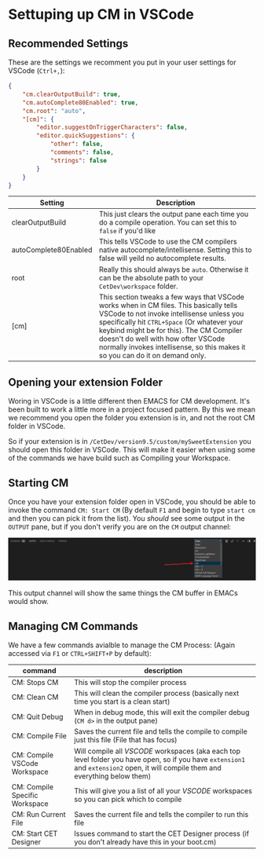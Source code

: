 # Settuping up CM in VSCode

## Recommended Settings

These are the settings we recomment you put in your user settings for VSCode (`Ctrl+,`):

```json
{
    "cm.clearOutputBuild": true,
    "cm.autoComplete80Enabled": true,
    "cm.root": "auto",
    "[cm]": {
        "editor.suggestOnTriggerCharacters": false,
        "editor.quickSuggestions": {
            "other": false,
            "comments": false,
            "strings": false
        }
    }
}
```

| Setting | Description 
| --- | ---
| clearOutputBuild | This just clears the output pane each time you do a compile operation. You can set this to `false` if you'd like
| autoComplete80Enabled | This tells VSCode to use the CM compilers native autocomplete/intellisense. Setting this to false will yeild no autocomplete results.
| root | Really this should always be `auto`. Otherwise it can be the absolute path to your `CetDev\workspace` folder.
| [cm] | This section tweaks a few ways that VSCode works when in CM files. This basically tells VSCode to not invoke intellisense unless you specifically hit `CTRL+Space` (Or whatever your keybind might be for this). The CM Compiler doesn't do well with how ofter VSCode normally invokes intellisense, so this makes it so you can do it on demand only.

## Opening your extension Folder

Woring in VSCode is a little different then EMACS for CM development. It's been built to work a little more in a project focused pattern. By this we mean we recommend you open the folder you extension is in, and not the root CM folder in VSCode.

So if your extension is in `/CetDev/version9.5/custom/mySweetExtension` you should open this folder in VSCode. This will make it easier when using some of the commands we have build such as Compiling your Workspace.

## Starting CM

Once you have your extension folder open in VSCode, you should be able to invoke the command `CM: Start CM` (By default `F1` and begin to type `start cm` and then you can pick it from the list). You *should* see some output in the `OUTPUT` pane, but if you don't verify you are on the `CM` output channel:

![Output Channel](imgs/output-channel.png)

This output channel will show the same things the CM buffer in EMACs would show.

## Managing CM Commands

We have a few commands avialble to manage the CM Process: (Again accessed via `F1` or `CTRL+SHIFT+P` by default):

| command | description
| --- | ---
| CM: Stops CM | This will stop the compiler process
| CM: Clean CM | This will clean the compiler process (basically next time you start is a clean start)
| CM: Quit Debug | When in debug mode, this will exit the compiler debug (`CM d>` in the output pane)
| CM: Compile File | Saves the current file and tells the compile to compile just this file (File that has focus)
| CM: Compile VSCode Workspace | Will compile all *VSCODE* workspaces (aka each top level folder you have open, so if you have `extension1` and `extension2` open, it will compile them and everything below them)
| CM: Compile Specific Workspace | This will give you a list of all your *VSCODE* workspaces so you can pick which to compile
| CM: Run Current File | Saves the current file and tells the compiler to run this file
| CM: Start CET Designer | Issues command to start the CET Designer process (if you don't already have this in your boot.cm)